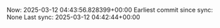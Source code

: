 Now: 2025-03-12 04:43:56.828399+00:00 Earliest commit since sync: None Last sync: 2025-03-12 04:42:44+00:00
